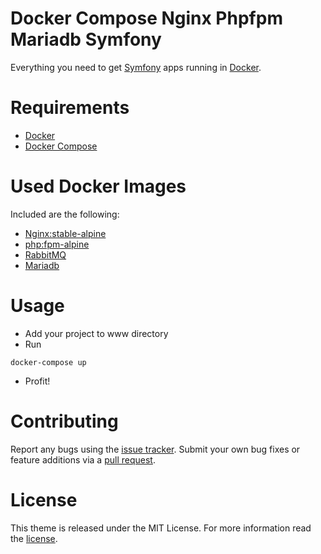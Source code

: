 # Docker Compose Nginx Phpfpm Mariadb Symfony

Everything you need to get [Symfony](https://symfony.com/) apps running in [Docker](https://www.docker.com/).

# Requirements

- [Docker](https://www.docker.com/)
- [Docker Compose](https://docs.docker.com/compose/)

# Used Docker Images


Included are the following:

- [Nginx:stable-alpine](https://hub.docker.com/_/nginx/)
- [php:fpm-alpine](https://hub.docker.com/_/php/)
- [RabbitMQ](https://hub.docker.com/_/rabbitmq/)
- [Mariadb](https://hub.docker.com/_/mariadb/)

# Usage

- Add your project to www directory
- Run

```shell
docker-compose up
```

- Profit!

# Contributing

Report any bugs using the [issue tracker][issue_tracker]. Submit your own bug fixes or feature additions via a [pull request][pull_request].

# License

This theme is released under the MIT License. For more information read the [license][license].

[issue_tracker]: https://github.com/alrayyes/docker-compose-nginx-phpfpm-rabbitmq-mariadb-symfony/issues
[pull_request]: https://github.com/alrayyes/docker-compose-nginx-phpfpm-rabbitmq-mariadb-symfony/pulls
[license]: https://github.com/alrayyes/docker-compose-nginx-phpfpm-rabbitmq-mariadb-symfony/blob/master/LICENSE.md
